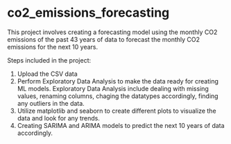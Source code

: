 # co2_emissions_forecasting
This project involves creating a forecasting model using the monthly CO2 emissions of the past 43 years of data to forecast the monthly CO2 emissions for the next 10 years.

Steps included in the project:

1. Upload the CSV data
2. Perform Exploratory Data Analysis to make the data ready for creating ML models. Exploratory Data Analysis include dealing with missing values, renaming columns, chaging the datatypes accordingly, finding any outliers in the data.
3. Utilize matplotlib and seaborn to create different plots to visualize the data and look for any trends.
4. Creating SARIMA and ARIMA models to predict the next 10 years of data accordingly. 

